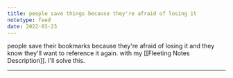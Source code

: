 ```yaml
---
title: people save things because they're afraid of losing it
notetype: feed
date: 2022-03-23
---
```

people save their bookmarks because they're afraid of losing it and they know they'll want to reference it again. with my [[Fleeting Notes Description]]. I'll solve this.

---

